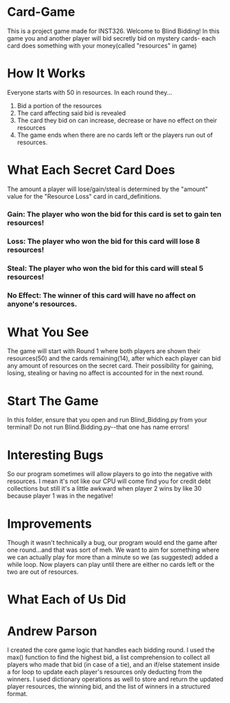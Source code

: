 # Card-Game
This is a project game made for INST326.
Welcome to Blind Bidding! In this game you and another player will bid secretly bid on mystery cards- each card does something with your money(called "resources" in game)

# How It Works
Everyone starts with 50 in resources. In each round they...
  1. Bid a portion of the resources
  2. The card affecting said bid is revealed
  3. The card they bid on can increase, decrease or have no effect on their resources
  4. The game ends when there are no cards left or the players run out of resources.

# What Each Secret Card Does 
The amount a player will lose/gain/steal is determined by the "amount" value for the "Resource Loss" card in card_definitions. 
### Gain: The player who won the bid for this card is set to gain ten resources! 
### Loss: The player who won the bid for this card will lose 8 resources! 
### Steal: The player who won the bid for this card will steal 5 resources!
### No Effect: The winner of this card will have no affect on anyone's resources. 

# What You See
The game will start with Round 1 where both players are shown their resources(50) and the cards remaining(14), after which each player can bid any amount of resources on the secret card. Their possibility for gaining, losing, stealing or having no affect is accounted for in the next round. 

# Start The Game 
In this folder, ensure that you open and run Blind_Bidding.py from your terminal! Do not run Blind.Bidding.py--that one has name errors!

# Interesting Bugs
So our program sometimes will allow players to go into the negative with resources. I mean it's not like our CPU will come find you for credit debt collections but still it's a little awkward when player 2 wins by like 30 because player 1 was in the negative!

# Improvements  
Though it wasn't technically a bug, our program would end the game after one round...and that was sort of meh. We want to aim for something where we can actually play for more than a minute so we (as suggested) added a while loop.
  Now players can play until there are either no cards left or the two are out of resources. 

# What Each of Us Did
     
# Andrew Parson
I created the core game logic that handles each bidding round. I used the max() function to find the highest bid, a list comprehension to collect all players who made that bid (in case of a tie), and an if/else statement inside a for loop to update each player's resources only deducting from the winners. I used dictionary operations as well to store and return the updated player resources, the winning bid, and the list of winners in a structured format. 